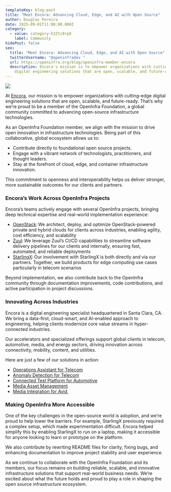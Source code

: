 ```yaml
---
templateKey: blog-post
title: "Meet Encora: Advancing Cloud, Edge, and AI with Open Source"
author: Douglas Pereira
date: 2025-09-01T11:00:00.000Z
category:
  - value: category-h2Ztx9rpD
    label: Community
hidePost: false
seo:
  title: "Meet Encora: Advancing Cloud, Edge, and AI with Open Source"
  twitterUsername: "@openinfradev "
  url: https://openinfra.org/blog/openinfra-member-encora
  description: Encora's mission is to empower organizations with cutting-edge
    digital engineering solutions that are open, scalable, and future-ready.
---
```

![](/img/1200x675-silver-encora-1-.png)

At [Encora](https://www.encora.com/), our mission is to empower organizations with cutting-edge digital engineering solutions that are open, scalable, and future-ready. That’s why we’re proud to be a member of the OpenInfra Foundation, a global community committed to advancing open-source infrastructure technologies.

As an OpenInfra Foundation member, we align with the mission to drive open innovation in infrastructure technologies. Being part of this collaborative, global ecosystem allows us to:

* Contribute directly to foundational open source projects.
* Engage with a vibrant network of technologists, practitioners, and thought leaders.
* Stay at the forefront of cloud, edge, and container infrastructure innovation.

This commitment to openness and interoperability helps us deliver stronger, more sustainable outcomes for our clients and partners.

### Encora’s Work Across OpenInfra Projects

Encora’s teams actively engage with several OpenInfra projects, bringing deep technical expertise and real-world implementation experience:

* [OpenStack](openstack.org): We architect, deploy, and optimize OpenStack-powered private and hybrid clouds for clients across industries, enabling agility, cost efficiency, and scalability 
* [Zuul](zuulci.org): We leverage Zuul’s CI/CD capabilities to streamline software delivery pipelines for our clients and internally, ensuring fast, automated, and reliable deployments 
* [StarlingX](starlingx.io): Our involvement with StarlingX is both directly and via our partners. Together, we build products for edge computing use cases particularly in telecom scenarios

Beyond implementation, we also contribute back to the OpenInfra community through documentation improvements, code contributions, and active participation in project discussions.

### Innovating Across Industries

Encora is a digital engineering specialist headquartered in Santa Clara, CA. We bring a data-first, cloud-smart, and AI-enabled approach to engineering, helping clients modernize core value streams in hyper-connected industries.

Our accelerators and specialized offerings support global clients in telecom, automotive, media, and energy sectors, driving innovation across connectivity, mobility, content, and utilities.

Here are just a few of our solutions in action:

* [Operations Assistant for Telecom](https://www.encora.com/accelerators/operations-assistant-for-telecom)
* [Anomaly Detection for Telecom](https://www.encora.com/accelerators/anomaly-detection-for-telecom)
* [Connected Test Platform for Automotive](https://www.encora.com/accelerators/encora-connected-test-platform-for-automotive-enctp)
* [Media Asset Management](https://www.encora.com/accelerators/emama)
* [Media Integration for Avid ](https://www.encora.com/accelerators/encora-media-integration-for-avid-enmi)

### Making OpenInfra More Accessible

One of the key challenges in the open-source world is adoption, and we’re proud to help lower the barriers. For example, StarlingX previously required a complex setup, which made experimentation difficult. Encora helped simplify this by enabling StarlingX to run on a laptop, making it accessible for anyone looking to learn or prototype on the platform.

We also contribute by rewriting README files for clarity, fixing bugs, and enhancing documentation to improve project stability and user experience.

As we continue to collaborate with the OpenInfra Foundation and its members, our focus remains on building reliable, scalable, and innovative infrastructure solutions that support real-world business needs. We’re excited about what the future holds and proud to play a role in shaping the open source infrastructure ecosystem.
